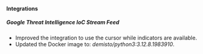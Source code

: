 
#### Integrations

##### Google Threat Intelligence IoC Stream Feed

- Improved the integration to use the cursor while indicators are available.
- Updated the Docker image to: *demisto/python3:3.12.8.1983910*.
